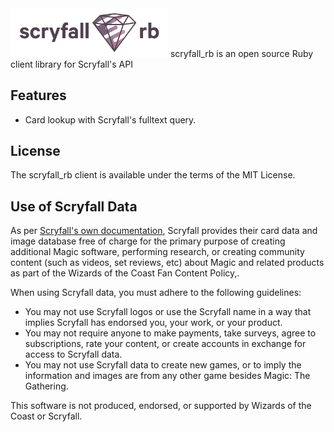 <img alt="# scryfall_rb" src="./assets/scryfall_rb.png" width="50%">
scryfall_rb is an open source Ruby client library for Scryfall's API

Features
--------

* Card lookup with Scryfall's fulltext query.


License
-------
The scryfall_rb client is available under the terms of the MIT License.

Use of Scryfall Data
--------------------

As per [Scryfall's own documentation](https://scryfall.com/docs/api), Scryfall provides their card data and image database free of charge for the primary purpose of creating additional Magic software, performing research, or creating community content (such as videos, set reviews, etc) about Magic and related products as part of the Wizards of the Coast Fan Content Policy,.

When using Scryfall data, you must adhere to the following guidelines:

 * You may not use Scryfall logos or use the Scryfall name in a way that implies Scryfall has endorsed you, your work, or your product.
 * You may not require anyone to make payments, take surveys, agree to subscriptions, rate your content, or create accounts in exchange for access to Scryfall data.
 * You may not use Scryfall data to create new games, or to imply the information and images are from any other game besides Magic: The Gathering.
 
 This software is not produced, endorsed, or supported by Wizards of the Coast or Scryfall.

